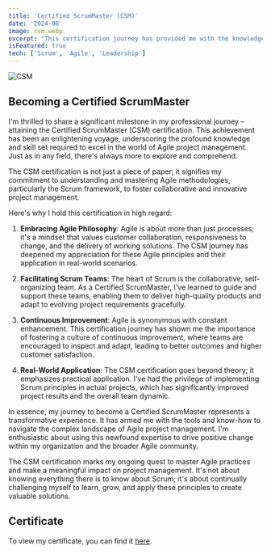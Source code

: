 ```yaml
---
title: 'Certified ScrumMaster (CSM)'
date: '2024-08'
image: csm.webp
excerpt: "This certification journey has provided me with the knowledge and skills to apply Scrum principles in real-world projects, resulting in improved outcomes and enhanced customer satisfaction. It's a humbling reminder that there's always room for improvement and that successful Scrum implementation requires ongoing learning and growth."
isFeatured: true
tech: ['Scrum', 'Agile', 'Leadership']
---
```


![CSM](/images/posts/csm.webp)

## Becoming a Certified ScrumMaster

I'm thrilled to share a significant milestone in my professional journey – attaining the Certified ScrumMaster (CSM) certification. This achievement has been an enlightening voyage, underscoring the profound knowledge and skill set required to excel in the world of Agile project management. Just as in any field, there's always more to explore and comprehend.

The CSM certification is not just a piece of paper; it signifies my commitment to understanding and mastering Agile methodologies, particularly the Scrum framework, to foster collaborative and innovative project management.

Here's why I hold this certification in high regard:

1. **Embracing Agile Philosophy**: Agile is about more than just processes; it's a mindset that values customer collaboration, responsiveness to change, and the delivery of working solutions. The CSM journey has deepened my appreciation for these Agile principles and their application in real-world scenarios.

2. **Facilitating Scrum Teams**: The heart of Scrum is the collaborative, self-organizing team. As a Certified ScrumMaster, I've learned to guide and support these teams, enabling them to deliver high-quality products and adapt to evolving project requirements gracefully.

3. **Continuous Improvement**: Agile is synonymous with constant enhancement. This certification journey has shown me the importance of fostering a culture of continuous improvement, where teams are encouraged to inspect and adapt, leading to better outcomes and higher customer satisfaction.

4. **Real-World Application**: The CSM certification goes beyond theory; it emphasizes practical application. I've had the privilege of implementing Scrum principles in actual projects, which has significantly improved project results and the overall team dynamic.

In essence, my journey to become a Certified ScrumMaster represents a transformative experience. It has armed me with the tools and know-how to navigate the complex landscape of Agile project management. I'm enthusiastic about using this newfound expertise to drive positive change within my organization and the broader Agile community.

The CSM certification marks my ongoing quest to master Agile practices and make a meaningful impact on project management. It's not about knowing everything there is to know about Scrum; it's about continually challenging myself to learn, grow, and apply these principles to create valuable solutions.

## Certificate

To view my certificate, you can find it [here](https://bcert.me/sbppozyri).
